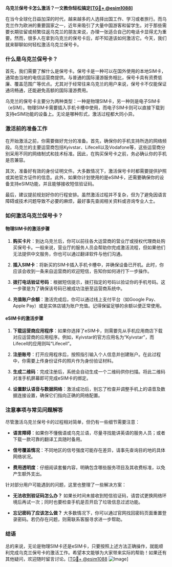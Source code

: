 **乌克兰保号卡怎么激活？一文教你轻松搞定[[TG💪+ @esim1088](https://t.me/s/esim1088)]**

在当今全球化日益加深的时代，越来越多的人选择出国工作、学习或者旅行。而乌克兰作为欧洲的重要国家之一，近年来吸引了大量中国游客和留学生。对于那些需要长期驻留或频繁往返乌克兰的朋友来说，办理一张适合自己的电话卡显得尤为重要。然而，很多人在拿到乌克兰的保号卡后，却不知道该如何激活它。今天，我们就来聊聊如何轻松激活乌克兰保号卡。

### 什么是乌克兰保号卡？

首先，我们需要了解什么是保号卡。保号卡是一种可以在国外使用的本地SIM卡，通常由当地的电信运营商提供。与普通的国际漫游服务相比，保号卡具有资费低廉、覆盖范围广等优点。尤其对于经常往来乌克兰的用户来说，保号卡不仅能保证通讯畅通，还能避免高额的国际漫游费用。

乌克兰的保号卡主要分为两种类型：一种是物理SIM卡，另一种则是电子SIM卡（eSIM）。物理SIM卡需要插入手机卡槽中使用，而电子SIM卡则可以直接下载到支持eSIM功能的设备上。无论是哪种形式，激活过程都大同小异。

### 激活前的准备工作

在开始激活之前，你需要做好充分的准备。首先，确保你的手机支持所选的网络频段。乌克兰的主要运营商包括Kyivstar、Lifecell以及Vodafone等，这些运营商分别采用不同的网络制式和技术标准。因此，在购买保号卡之前，务必确认你的手机是否兼容。

其次，准备好有效的身份证明文件。大多数情况下，激活保号卡时都需要提供护照或其他官方证件的信息。此外，如果你计划使用的是eSIM卡，还需要确保你的设备支持eSIM功能，并且能够接收短信验证码。

最后，建议提前规划好你的行程安排。虽然激活过程并不复杂，但为了避免因语言障碍或技术问题导致不必要的麻烦，最好事先查阅相关资料或咨询专业人士。

### 如何激活乌克兰保号卡？

#### 物理SIM卡的激活步骤

1. **购买卡片**：到达乌克兰后，你可以前往各大运营商的营业厅或授权代理商处购买保号卡。一般来说，营业厅的服务人员会帮助你完成激活流程，但如果他们无法提供中文服务，你也可以通过翻译软件与他们沟通。

2. **插入SIM卡**：将新买的SIM卡插入手机卡槽中，并确保设备已开机。此时，你应该会收到一条来自运营商的欢迎短信，告知你如何进行下一步操作。

3. **拨打电话验证号码**：根据短信提示，拨打指定的号码以验证你的手机号码。这一步骤是为了确保该号码已被成功注册至运营商系统中。

4. **充值账户余额**：激活完成后，你可以通过线上支付平台（如Google Pay、Apple Pay）或是实体店铺为账户充值。记得保留足够的余额以便正常使用。

#### eSIM卡的激活步骤

1. **下载运营商应用程序**：如果你选择了eSIM卡，则需要先从手机应用商店下载对应运营商的应用程序。例如，Kyivstar的官方应用名为“Kyivstar”，而Lifecell的应用则叫“Lifecell”。

2. **注册账号**：打开应用程序后，按照指引输入个人信息并创建账户。在此过程中，你需要上传身份证件的照片作为身份验证材料。

3. **生成二维码**：完成注册后，系统会自动生成一个二维码供你扫描。将此二维码对准手机屏幕即可完成eSIM卡的绑定。

4. **设置默认语音与数据网络**：激活成功后，别忘了检查并调整手机上的语音及数据连接设置，确保它们指向正确的网络配置。

### 注意事项与常见问题解答

尽管激活乌克兰保号卡的过程相对简单，但仍有一些细节需要注意：

- **语言障碍**：如果你不懂俄语或乌克兰语，尽量寻找能讲英语的服务人员；或者下载一款可靠的翻译工具随时备用。
  
- **信号覆盖情况**：不同地区的信号强度可能存在差异，请事先查询目的地的具体网络状况。
  
- **费用透明度**：仔细阅读套餐内容，明确包含哪些服务项目及其收费标准，以免产生额外支出。

针对部分用户可能遇到的问题，这里也整理了一些解决方案：

- **无法收到验证码怎么办？**
  如果长时间未接收到短信验证码，请尝试更换网络环境后再试一次；同时也要检查手机是否开启了垃圾信息过滤功能。

- **忘记密码了应该怎么做？**
  大多数情况下，你可以通过官网找回密码页面重置登录密码。若仍存在问题，则需联系客服寻求进一步帮助。

### 结语

总的来说，无论是物理SIM卡还是eSIM卡，只要按照上述方法正确操作，就能顺利完成乌克兰保号卡的激活工作。希望本文能够为大家带来实际的帮助！如果还有其他疑问，欢迎随时留言讨论。[[TG💪+ @esim1088](https://t.me/s/esim1088) ![Image](https://i.postimg.cc/4NQfJmqS/Snipaste-2025-05-13-00-14-12.png)]